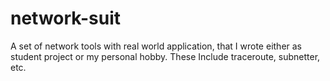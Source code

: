 # network-suit
A set of network tools with real world application, that I wrote either as student project or my personal hobby. These Include traceroute, subnetter, etc.
